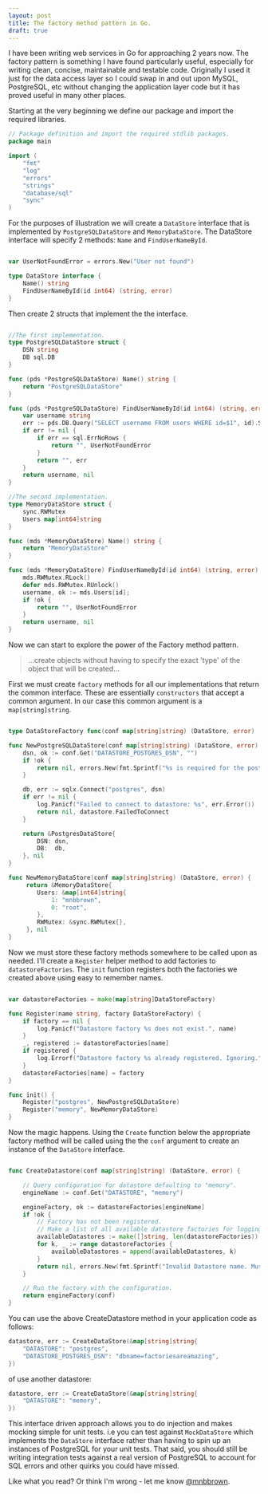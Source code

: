 ```yaml
---
layout: post
title: The factory method pattern in Go.
draft: true
---
```


I have been writing web services in Go for approaching 2 years now. The factory pattern is something I have found particularly useful, especially for writing clean, concise, maintainable and testable code. Originally I used it just for the data access layer so I could swap in and out upon MySQL, PostgreSQL, etc without changing the application layer code but it has proved useful in many other places.

Starting at the very beginning we define our package and import the required libraries.

```go
// Package definition and import the required stdlib packages.
package main

import (
	"fmt"
	"log"
	"errors"
	"strings"
	"database/sql"
	"sync"
)
```

For the purposes of illustration we will create a `DataStore` interface that is implemented by `PostgreSQLDataStore` and `MemoryDataStore`. The DataStore interface will specify 2 methods: `Name` and `FindUserNameById`.

```go

var UserNotFoundError = errors.New("User not found")

type DataStore interface {
	Name() string
	FindUserNameById(id int64) (string, error)
}

```

Then create 2 structs that implement the the interface.

```go

//The first implementation.
type PostgreSQLDataStore struct {
	DSN string
	DB sql.DB
}

func (pds *PostgreSQLDataStore) Name() string {
	return "PostgreSQLDataStore"
}

func (pds *PostgreSQLDataStore) FindUserNameById(id int64) (string, error) {
	var username string
	err := pds.DB.Query("SELECT username FROM users WHERE id=$1", id).Scan(&username)
	if err != nil {
		if err == sql.ErrNoRows {
			return "", UserNotFoundError
		}
		return "", err
	}
	return username, nil
}

//The second implementation.
type MemoryDataStore struct {
	sync.RWMutex
	Users map[int64]string
}

func (mds *MemoryDataStore) Name() string {
	return "MemoryDataStore"
}

func (mds *MemoryDataStore) FindUserNameById(id int64) (string, error) {
	mds.RWMutex.RLock()
	defer mds.RWMutex.RUnlock()
	username, ok := mds.Users[id];
	if !ok {
		return "", UserNotFoundError
	}
	return username, nil
}

```

Now we can start to explore the power of the Factory method pattern.

> ...create objects without having to specify the exact 'type' of the object that will be created...

First we must create `factory` methods for all our implementations that return the common interface. These are essentially `constructors` that accept a common argument. In our case this common argument is a `map[string]string`.

```go

type DataStoreFactory func(conf map[string]string) (DataStore, error)

func NewPostgreSQLDataStore(conf map[string]string) (DataStore, error) {
	dsn, ok := conf.Get("DATASTORE_POSTGRES_DSN", "")
	if !ok {
		return nil, errors.New(fmt.Sprintf("%s is required for the postgres datastore", "DATASTORE_POSTGRES_DSN"))
	}

	db, err := sqlx.Connect("postgres", dsn)
	if err != nil {
		log.Panicf("Failed to connect to datastore: %s", err.Error())
		return nil, datastore.FailedToConnect
	}

	return &PostgresDataStore{
		DSN: dsn,
		DB:  db,
	}, nil
}

func NewMemoryDataStore(conf map[string]string) (DataStore, error) {
	 return &MemoryDataStore{
	 	Users: &map[int64]string{
	 		1: "mnbbrown",
	 		0: "root",
	 	},
	 	RWMutex: &sync.RWMutex{},
	 }, nil
}

```

Now we must store these factory methods somewhere to be called upon as needed. I'll create a `Register` helper method to add factories to `datastoreFactories`. The `init` function registers both the factories we created above using easy to remember names.

```go

var datastoreFactories = make(map[string]DataStoreFactory)

func Register(name string, factory DataStoreFactory) {
	if factory == nil {
		log.Panicf("Datastore factory %s does not exist.", name)
	}
	_, registered := datastoreFactories[name]
	if registered {
		log.Errorf("Datastore factory %s already registered. Ignoring.", name)
	}
	datastoreFactories[name] = factory
}

func init() {
	Register("postgres", NewPostgreSQLDataStore)
	Register("memory", NewMemoryDataStore)
}
```

Now the magic happens. Using the `Create` function below the appropriate factory method will be called using the the `conf` argument to create an instance of the `DataStore` interface.

```go

func CreateDatastore(conf map[string]string) (DataStore, error) {

	// Query configuration for datastore defaulting to "memory".
	engineName := conf.Get("DATASTORE", "memory")

	engineFactory, ok := datastoreFactories[engineName]
	if !ok {
		// Factory has not been registered.
		// Make a list of all available datastore factories for logging.
		availableDatastores := make([]string, len(datastoreFactories))
		for k, _ := range datastoreFactories {
			availableDatastores = append(availableDatastores, k)
		}
		return nil, errors.New(fmt.Sprintf("Invalid Datastore name. Must be one of: %s", strings.Join(availableDatastores, ", ")))
	}

	// Run the factory with the configuration.
	return engineFactory(conf)
}

```

You can use the above CreateDatastore method in your application code as follows:

```go
datastore, err := CreateDataStore(&map[string]string{
	"DATASTORE": "postgres",
	"DATASTORE_POSTGRES_DSN": "dbname=factoriesareamazing",
})
```

of use another datastore:

```go
datastore, err := CreateDataStore(&map[string]string{
	"DATASTORE": "memory",
})
```

This interface driven approach allows you to do injection and makes mocking simple for unit tests. i.e you can test against `MockDataStore` which implements the `DataStore` interface rather than having to spin up an instances of PostgreSQL for your unit tests. That said, you should still be writing integration tests against a real version of PostgreSQL to account for SQL errors and other quirks you could have missed.

Like what you read? Or think I'm wrong - let me know [@mnbbrown](https://twitter.com/mnbbrown).
